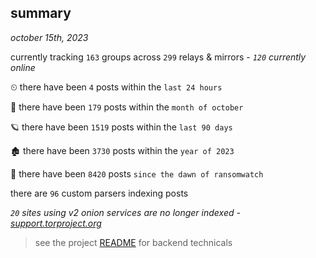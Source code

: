 
## summary
_october 15th, 2023_

currently tracking `163` groups across `299` relays & mirrors - _`120` currently online_

⏲ there have been `4` posts within the `last 24 hours`

🦈 there have been `179` posts within the `month of october`

🪐 there have been `1519` posts within the `last 90 days`

🏚 there have been `3730` posts within the `year of 2023`

🦕 there have been `8420` posts `since the dawn of ransomwatch`

there are `96` custom parsers indexing posts

_`20` sites using v2 onion services are no longer indexed - [support.torproject.org](https://support.torproject.org/onionservices/v2-deprecation/)_

> see the project [README](https://github.com/joshhighet/ransomwatch#ransomwatch--) for backend technicals

